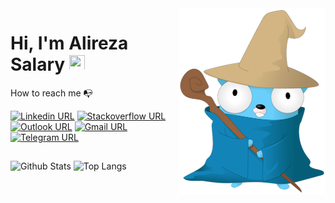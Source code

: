 <img align="right" width="235" src="https://github.com/arsmn/arsmn/blob/main/magician_gopher.png">

# Hi, I'm Alireza Salary <img src="https://media.giphy.com/media/hvRJCLFzcasrR4ia7z/giphy.gif" width="25px" height="25px">

How to reach me :mailbox_with_no_mail:

[![Linkedin URL](https://img.shields.io/badge/LinkedIn-0077B5?style=for-the-badge&logo=linkedin&logoColor=white)](https://www.linkedin.com/in/arsmn/)
[![Stackoverflow URL](https://img.shields.io/badge/Stackoverflow-ef8236?style=for-the-badge&logo=stackoverflow&logoColor=white)](https://stackoverflow.com/users/6775534/arsmn)
[![Outlook URL](https://img.shields.io/badge/Outlook-0078D4?style=for-the-badge&logo=microsoft-outlook&logoColor=white)](mailto:alireza.salary@outlook.com)
[![Gmail URL](https://img.shields.io/badge/Gmail-D14836?style=for-the-badge&logo=gmail&logoColor=white)](mailto:alireza.salary.mn97@gmail.com)
[![Telegram URL](https://img.shields.io/badge/Telegram-2CA5E0?style=for-the-badge&logo=telegram&logoColor=white)](https://t.me/arsmn1/)

##

![Github Stats](https://github-readme-stats.vercel.app/api?username=arsmn&show_icons=true&theme=github_dark&include_all_commits=true&custom_title=GitHub%20Stats)
![Top Langs](https://github-readme-stats.vercel.app/api/top-langs/?username=arsmn&hide=css,html&theme=github_dark&layout=compact)
